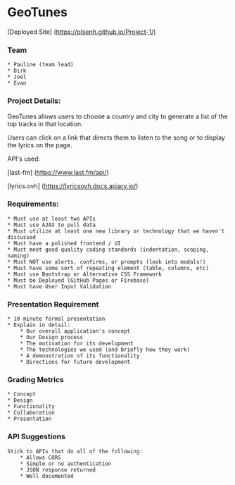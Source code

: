 # GeoTunes

[Deployed Site] (https://plsenh.github.io/Project-1/)

### Team

    * Pauline (team lead)
    * Dirk
    * Joel
    * Evan

### Project Details:

GeoTunes allows users to choose a country and city to generate a list of the top tracks in that location.

Users can click on a link that directs them to listen to the song or to display the lyrics on the page.

API's used:

[last-fm] (https://www.last.fm/api/)

[lyrics.ovh] (https://lyricsovh.docs.apiary.io/)

### Requirements:

    * Must use at least two APIs
    * Must use AJAX to pull data
    * Must utilize at least one new library or technology that we haven't discussed
    * Must have a polished frontend / UI
    * Must meet good quality coding standards (indentation, scoping, naming)
    * Must NOT use alerts, confirms, or prompts (look into modals!)
    * Must have some sort of repeating element (table, columns, etc)
    * Must use Bootstrap or Alternative CSS Framework
    * Must be Deployed (GitHub Pages or Firebase)
    * Must have User Input Validation

### Presentation Requirement

    * 10 minute formal presentation
    * Explain in detail:
        * Our overall application's concept
        * Our Design process
        * The motivation for its development
        * The technologies we used (and briefly how they work)
        * A demonstration of its functionality
        * Directions for future development

### Grading Metrics

    * Concept
    * Design
    * Functionality
    * Collaboration
    * Presentation

### API Suggestions

    Stick to APIs that do all of the following:
        * Allows CORS
        * Simple or no authentication
        * JSON response returned
        * Well documented